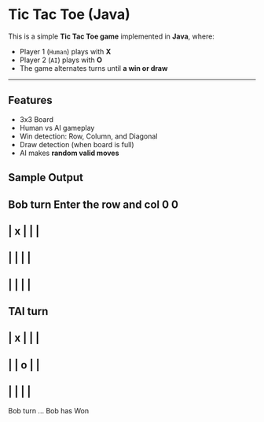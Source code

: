 #  Tic Tac Toe (Java)

This is a simple **Tic Tac Toe game** implemented in **Java**, where:
- Player 1 (`Human`) plays with **X**
- Player 2 (`AI`) plays with **O**
- The game alternates turns until **a win or draw**

---

## Features
- 3x3 Board
- Human vs AI gameplay
- Win detection: Row, Column, and Diagonal
- Draw detection (when board is full)
- AI makes **random valid moves**

## Sample Output  
Bob turn 
Enter the row and col
0 0
---------------
 | x |   |   | 
---------------
 |   |   |   | 
---------------
 |   |   |   | 
---------------
TAI turn 
---------------
 | x |   |   | 
---------------
 |   | o |   | 
---------------
 |   |   |   | 
---------------
Bob turn 
...
Bob has Won
